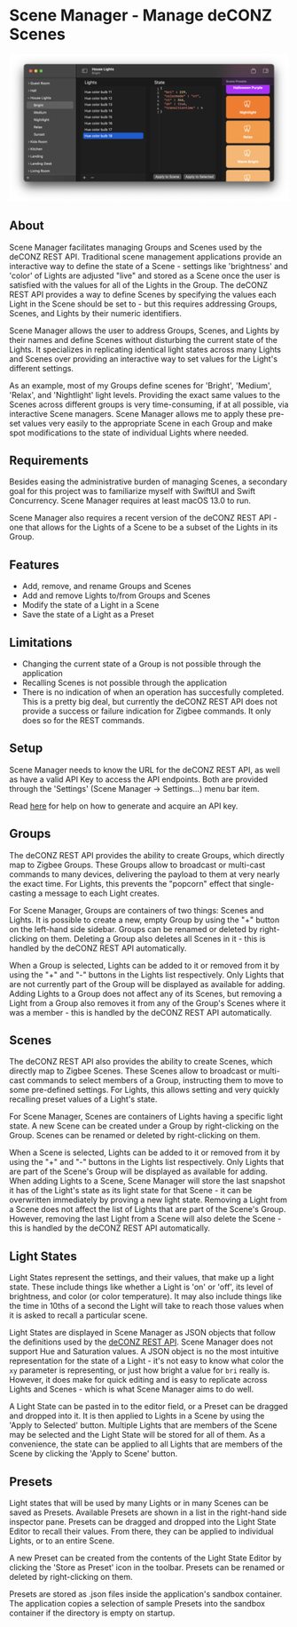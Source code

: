 # Scene Manager - Manage deCONZ Scenes

![Screenshot](https://raw.githubusercontent.com/hanskroner/SceneManager/main/SceneManager/screenshot.png)

## About

Scene Manager facilitates managing Groups and Scenes used by the deCONZ REST API. Traditional scene
management applications provide an interactive way to define the state of a Scene - settings like
'brightness' and 'color' of Lights are adjusted "live" and stored as a Scene once the user is satisfied with
the values for all of the Lights in the Group. The deCONZ REST API provides a way to define Scenes by
specifying the values each Light in the Scene should be set to - but this requires addressing Groups, Scenes,
and Lights by their numeric identifiers.

Scene Manager allows the user to address Groups, Scenes, and Lights by their names and define Scenes without
disturbing the current state of the Lights. It specializes in replicating identical light states across many
Lights and Scenes over providing an interactive way to set values for the Light's different settings.

As an example, most of my Groups define scenes for 'Bright', 'Medium', 'Relax', and 'Nightlight' light
levels. Providing the exact same values to the Scenes across different groups is very time-consuming, if at
all possible, via interactive Scene managers. Scene Manager allows me to apply these pre-set values very
easily to the appropriate Scene in each Group and make spot modifications to the state of individual Lights
where needed.

## Requirements

Besides easing the administrative burden of managing Scenes, a secondary goal for this project was to
familiarize myself with SwiftUI and Swift Concurrency. Scene Manager requires at least macOS 13.0 to run.

Scene Manager also requires a recent version of the deCONZ REST API - one that allows for the Lights of a
Scene to be a subset of the Lights in its Group.

## Features

- Add, remove, and rename Groups and Scenes
- Add and remove Lights to/from Groups and Scenes
- Modify the state of a Light in a Scene
- Save the state of a Light as a Preset

## Limitations

- Changing the current state of a Group is not possible through the application
- Recalling Scenes is not possible through the application
- There is no indication of when an operation has succesfully completed. This is a pretty big deal, but
currently the deCONZ REST API does not provide a success or failure indication for Zigbee commands. It only
does so for the REST commands.

## Setup

Scene Manager needs to know the URL for the deCONZ REST API, as well as have a valid API Key to access the
API endpoints. Both are provided through the 'Settings' (Scene Manager -> Settings...) menu bar item.

Read [here](https://dresden-elektronik.github.io/deconz-rest-doc/misc/authorization/) for help on how to
generate and acquire an API key.

## Groups

The deCONZ REST API provides the ability to create Groups, which directly map to Zigbee Groups. These Groups
allow to broadcast or multi-cast commands to many devices, delivering the payload to them at very nearly
the exact time. For Lights, this prevents the "popcorn" effect that single-casting a message to each Light
creates.

For Scene Manager, Groups are containers of two things: Scenes and Lights. It is possible to create a new,
empty Group by using the "+" button on the left-hand side sidebar. Groups can be renamed or deleted by
right-clicking on them. Deleting a Group also deletes all Scenes in it - this is handled by the deCONZ
REST API automatically.

When a Group is selected, Lights can be added to it or removed from it by using the "+" and "-" buttons
in the Lights list respectively. Only Lights that are not currently part of the Group will be displayed as
available for adding. Adding Lights to a Group does not affect any of its Scenes, but removing a Light from a
Group also removes it from any of the Group's Scenes where it was a member - this is handled by the deCONZ
REST API automatically.

## Scenes

The deCONZ REST API also provides the ability to create Scenes, which directly map to Zigbee Scenes. These
Scenes allow to broadcast or multi-cast commands to select members of a Group, instructing them to move to
some pre-defined settings. For Lights, this allows setting and very quickly recalling preset values of a
Light's state.

For Scene Manager, Scenes are containers of Lights having a specific light state. A new Scene can be created
under a Group by right-clicking on the Group. Scenes can be renamed or deleted by right-clicking on them.

When a Scene is selected, Lights can be added to it or removed from it by using the "+" and "-" buttons
in the Lights list respectively. Only Lights that are part of the Scene's Group will be displayed as
available for adding. When adding Lights to a Scene, Scene Manager will store the last snapshot it has of the
Light's state as its light state for that Scene - it can be overwritten immediately by proving a new light
state. Removing a Light from a Scene does not affect the list of Lights that are part of the Scene's Group.
However, removing the last Light from a Scene will also delete the Scene - this is handled by the deCONZ REST
API automatically. 

## Light States

Light States represent the settings, and their values, that make up a light state. These include things like
whether a Light is 'on' or 'off', its level of brightness, and color (or color temperature). It may also
include things like the time in 10ths of a second the Light will take to reach those values when it is asked
to recall a particular scene.

Light States are displayed in Scene Manager as JSON objects that follow the definitions used by the
[deCONZ REST API](https://dresden-elektronik.github.io/deconz-rest-doc/endpoints/scenes/#response_2). Scene
Manager does not support Hue and Saturation values. A JSON object is no the most intuitive representation for
the state of a Light - it's not easy to know what color the `xy` parameter is representing, or just how
bright a value for `bri` really is. However, it does make for quick editing and is easy to replicate across
Lights and Scenes - which is what Scene Manager aims to do well.

A Light State can be pasted in to the editor field, or a Preset can be dragged and dropped into it. It is
then applied to Lights in a Scene by using the 'Apply to Selected' button. Multiple Lights that are members
of the Scene may be selected and the Light State will be stored for all of them. As a convenience, the state
can be applied to all Lights that are members of the Scene by clicking the 'Apply to Scene' button.

## Presets

Light states that will be used by many Lights or in many Scenes can be saved as Presets. Available Presets
are shown in a list in the right-hand side inspector pane. Presets can be dragged and dropped into the Light
State Editor to recall their values. From there, they can be applied to individual Lights, or to an entire
Scene.

A new Preset can be created from the contents of the Light State Editor by clicking the 'Store as Preset'
icon in the toolbar. Presets can be renamed or deleted by right-clicking on them.

Presets are stored as .json files inside the application's sandbox container. The application copies a
selection of sample Presets into the sandbox container if the directory is empty on startup. 
